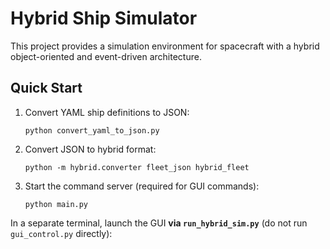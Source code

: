 # Hybrid Ship Simulator

This project provides a simulation environment for spacecraft with a hybrid object-oriented and event-driven architecture.

## Quick Start

1. Convert YAML ship definitions to JSON:
   ```
   python convert_yaml_to_json.py
   ```

2. Convert JSON to hybrid format:
   ```
   python -m hybrid.converter fleet_json hybrid_fleet
   ```

3. Start the command server (required for GUI commands):
   ```
   python main.py
   ```
In a separate terminal, launch the GUI **via `run_hybrid_sim.py`** (do not
   run `gui_control.py` directly):

